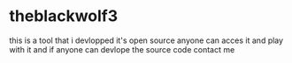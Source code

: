 # theblackwolf3
this is a tool that i devlopped it's open source anyone can acces it and play with it and if anyone can devlope the source code contact me
